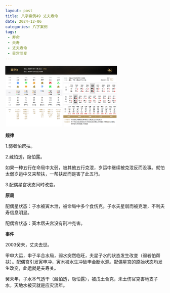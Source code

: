 ```yaml
---
layout: post
title: 八字案例49 丈夫寿命
date: 2024-12-06
categories: 八字案例
tags: 
 - 寿命
 - 夫寿
 - 丈夫寿命
 - 星宫同变
---
```


<img src="/images/bazi-example/bazi-example-49.PNG" width="70%">

**规律**

1.弱者怕帮扶。

2.藏怕透，隐怕露。

如果一种五行在命局中太弱，被其他五行克泄，岁运中继续被克泄反而没事。就怕太弱岁运中又来帮扶，一帮扶反而是害了此五行。

3.配偶星宫状态同时改变。

**原局**

配偶星状态：子水被寅木泄，被命局中多个食伤克。子水夫星弱而被克泄，不利夫寿信息明显。

配偶宫状态：寅木居夫宫没有刑冲克害。

**事件**

2003癸未，丈夫去世。

甲申大运，申子半合水局，弱水突然临旺，夫星子水的状态发生改变（弱者怕帮扶）。配偶宫引发寅申冲，寅木被水生冲破申金断水源。配偶星宫的原始状态均发生改变，此运就是夫寿关。

癸未年，子水本气透干（藏怕透，隐怕露），被戊土合克，未土伤官克害地支子水，天地水被灭就是应灾流年。
